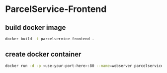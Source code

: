 # ParcelService-Frontend

## build docker image
```sh
docker build -t parcelservice-frontend .
```

## create docker container
```sh
docker run -d -p <use-your-port-here>:80 --name=webserver parcelservice-frontend
```
